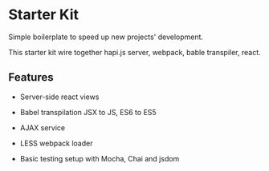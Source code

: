 # Starter Kit

Simple boilerplate to speed up new projects' development.

This starter kit wire together hapi.js server, webpack, bable transpiler, react.


## Features

* Server-side react views
* Babel transpilation JSX to JS, ES6 to ES5

* AJAX service
* LESS webpack loader
* Basic testing setup with Mocha, Chai and jsdom